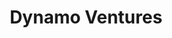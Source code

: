 ---
layout: firm_page
title: "Dynamo Ventures"
id: "dynamo.vc"
permalink: "/dynamoventuresdynamo.vc/"
website: "https://dynamo.vc"
offices: "Chattanooga (United States)"
investment_stages: "Pre-seed, Seed"
portfolio_companies: "Gatik AI, Sennder, Stord, Manna, Milk Moovement, Solvento, Factored Quality, Celadyne, Guided Energy"
portfolio_link: "https://dynamo.vc/portfolio"
investment_markets: "Supply Chain, Mobility"
founded_year: "2016"
description: "Dynamo Ventures is a venture capital firm specializing in supply chain and mobility. They invest in pre-seed and seed-stage startups with enterprise business models globally."
linkedin: "https://www.linkedin.com/company/dynamovc/"
twitter: "https://twitter.com/thisisdynamo"
instagram: "https://www.instagram.com/thisisdynamo/"
team_page: "https://dynamo.vc/about"
investor_type: "Venture Capital"
crunchbase: "https://www.crunchbase.com/organization/dynamovc"
pitchbook: "https://pitchbook.com/profiles/investor/163642-87"

# SEO Optimization
meta_title: "Dynamo Ventures - VC Firm - projectstartups.com"
meta_description: "Dynamo Ventures, Dynamo Ventures is a venture capital firm specializing in supply chain and mobility. They invest in pre-seed and seed-stage startups with enterprise b..."
meta_keywords: "Dynamo Ventures, Supply Chain, Mobility, VC firm, venture capital, startup investor, projectstartups.com"
canonical_url: "https://vc.projectstartups.com/dynamoventuresdynamo.vc/"
---